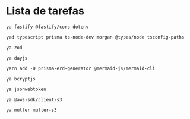 # Lista de tarefas

`ya fastify @fastify/cors dotenv`

`yad typescript prisma ts-node-dev morgan @types/node tsconfig-paths`

`ya zod`

`ya dayjs`

`yarn add -D prisma-erd-generator @mermaid-js/mermaid-cli`

`ya bcryptjs`

`ya jsonwebtoken`


`ya @aws-sdk/client-s3`

`ya multer multer-s3`
